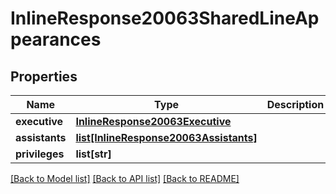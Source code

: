# InlineResponse20063SharedLineAppearances

## Properties
Name | Type | Description | Notes
------------ | ------------- | ------------- | -------------
**executive** | [**InlineResponse20063Executive**](InlineResponse20063Executive.md) |  | [optional] 
**assistants** | [**list[InlineResponse20063Assistants]**](InlineResponse20063Assistants.md) |  | [optional] 
**privileges** | **list[str]** |  | [optional] 

[[Back to Model list]](../README.md#documentation-for-models) [[Back to API list]](../README.md#documentation-for-api-endpoints) [[Back to README]](../README.md)

